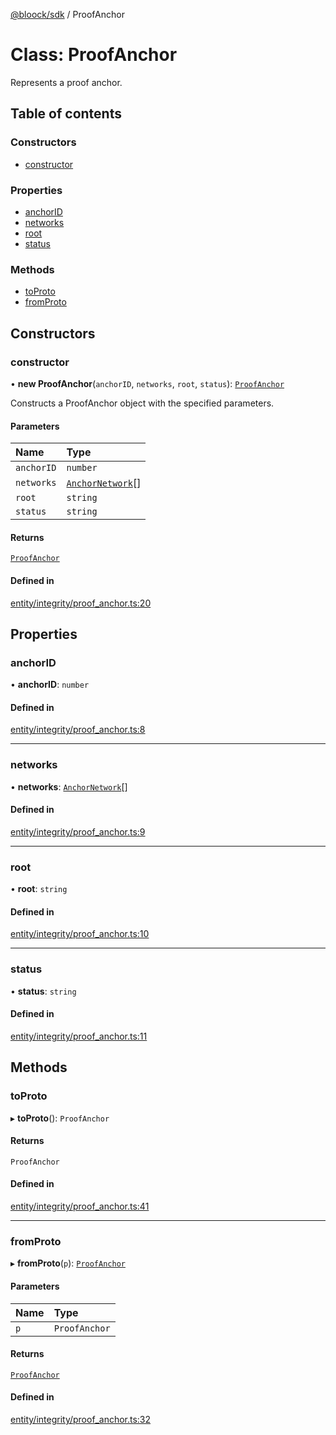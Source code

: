 [@bloock/sdk](../index.md) / ProofAnchor

# Class: ProofAnchor

Represents a proof anchor.

## Table of contents

### Constructors

- [constructor](ProofAnchor.md#constructor)

### Properties

- [anchorID](ProofAnchor.md#anchorid)
- [networks](ProofAnchor.md#networks)
- [root](ProofAnchor.md#root)
- [status](ProofAnchor.md#status)

### Methods

- [toProto](ProofAnchor.md#toproto)
- [fromProto](ProofAnchor.md#fromproto)

## Constructors

### constructor

• **new ProofAnchor**(`anchorID`, `networks`, `root`, `status`): [`ProofAnchor`](ProofAnchor.md)

Constructs a ProofAnchor object with the specified parameters.

#### Parameters

| Name | Type |
| :------ | :------ |
| `anchorID` | `number` |
| `networks` | [`AnchorNetwork`](AnchorNetwork.md)[] |
| `root` | `string` |
| `status` | `string` |

#### Returns

[`ProofAnchor`](ProofAnchor.md)

#### Defined in

[entity/integrity/proof_anchor.ts:20](https://github.com/bloock/bloock-sdk/blob/b0d86bb/languages/js/src/entity/integrity/proof_anchor.ts#L20)

## Properties

### anchorID

• **anchorID**: `number`

#### Defined in

[entity/integrity/proof_anchor.ts:8](https://github.com/bloock/bloock-sdk/blob/b0d86bb/languages/js/src/entity/integrity/proof_anchor.ts#L8)

___

### networks

• **networks**: [`AnchorNetwork`](AnchorNetwork.md)[]

#### Defined in

[entity/integrity/proof_anchor.ts:9](https://github.com/bloock/bloock-sdk/blob/b0d86bb/languages/js/src/entity/integrity/proof_anchor.ts#L9)

___

### root

• **root**: `string`

#### Defined in

[entity/integrity/proof_anchor.ts:10](https://github.com/bloock/bloock-sdk/blob/b0d86bb/languages/js/src/entity/integrity/proof_anchor.ts#L10)

___

### status

• **status**: `string`

#### Defined in

[entity/integrity/proof_anchor.ts:11](https://github.com/bloock/bloock-sdk/blob/b0d86bb/languages/js/src/entity/integrity/proof_anchor.ts#L11)

## Methods

### toProto

▸ **toProto**(): `ProofAnchor`

#### Returns

`ProofAnchor`

#### Defined in

[entity/integrity/proof_anchor.ts:41](https://github.com/bloock/bloock-sdk/blob/b0d86bb/languages/js/src/entity/integrity/proof_anchor.ts#L41)

___

### fromProto

▸ **fromProto**(`p`): [`ProofAnchor`](ProofAnchor.md)

#### Parameters

| Name | Type |
| :------ | :------ |
| `p` | `ProofAnchor` |

#### Returns

[`ProofAnchor`](ProofAnchor.md)

#### Defined in

[entity/integrity/proof_anchor.ts:32](https://github.com/bloock/bloock-sdk/blob/b0d86bb/languages/js/src/entity/integrity/proof_anchor.ts#L32)
